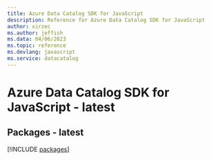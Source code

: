 ```yaml
---
title: Azure Data Catalog SDK for JavaScript
description: Reference for Azure Data Catalog SDK for JavaScript
author: xirzec
ms.author: jeffish
ms.data: 04/06/2023
ms.topic: reference
ms.devlang: javascript
ms.service: datacatalog
---
```

# Azure Data Catalog SDK for JavaScript - latest
## Packages - latest
[!INCLUDE [packages](data-catalog-index.md)]